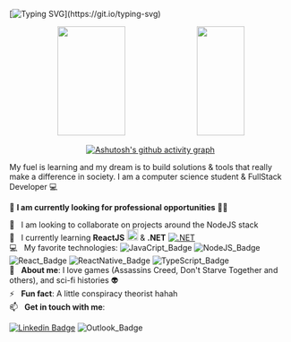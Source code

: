 [![Typing SVG](https://readme-typing-svg.demolab.com?font=Fira+Code&weight=900&size=30&pause=1000&color=154BD7FF&center=true&center=true&width=1000%&lines=Hello+there!;My+Name+is+Mario+Alves+and+I+am+27+years+old.;let's+code+😉+;BE+WELCOME!)](https://git.io/typing-svg)

<div align="center">
  <img width="49%" height="195px" src="https://github-readme-stats.vercel.app/api?username=marioalvesx&show_icons=true&theme=midnight-purple&hide_border=true&bg_color=0d1117&title_color=154BD7FF&icon_color=154BD7FF" />
  <img width="41%" height="195px" src="https://github-readme-stats.vercel.app/api/top-langs/?username=marioalvesx&layout=compact&hide_border=true&bg_color=0d1117&title_color=154BD7FF&icon_color=9b53ff&text_color=FFFFFF" />
  
  [![Ashutosh's github activity graph](https://github-readme-activity-graph.vercel.app/graph?username=marioalvesx&theme=react-dark&area=true&hide_border=true)](https://github.com/ashutosh00710/github-readme-activity-graph)
  
</div>

My fuel is learning and my dream is to build solutions & tools that really make a difference in society.
I am a computer science student & FullStack Developer :computer:

:rocket: **I am currently looking for professional opportunities** 👨‍💻

:purple_heart: &nbsp; I am looking to collaborate on projects around the NodeJS stack
<br/> :muscle: &nbsp; I currently learning **ReactJS** <img src="https://i.ibb.co/4RHMmLQ/react.png" width="20"/>  & **.NET** [![.NET](https://img.shields.io/badge/--512BD4?logo=.net&logoColor=ffffff)](https://dotnet.microsoft.com/)
<br/> :computer: &nbsp; My favorite technologies: ![JavaCript_Badge](https://img.shields.io/badge/-JavaScript-F29400?style=flat-square&logo=javascript&logoColor=white) ![NodeJS_Badge](https://img.shields.io/badge/-Node.js-339933?style=flat-square&logo=node.js&logoColor=white&link=https://nodejs.org/en/) ![React_Badge](https://img.shields.io/badge/-ReactJS-13B5EA?style=flat-square&logo=react&logoColor=white&link=https://reactjs.org) ![ReactNative_Badge](https://img.shields.io/badge/-React_Native-563D7C?style=flat-square&logo=react&logoColor=white&link=https://reactnative.dev) ![TypeScript_Badge](https://img.shields.io/badge/-TypeScript-3178C6?style=flat-square&logo=typescript&logoColor=white&link=https://www.typescriptlang.org/)
<br/> 💬  &nbsp; **About me**: I love games (Assassins Creed, Don't Starve Together and others), and sci-fi histories 👽
<br/> ⚡  &nbsp; **Fun fact**: A little conspiracy theorist hahah
<br/> 📫  &nbsp; **Get in touch with me**: 

[![Linkedin Badge](https://img.shields.io/badge/-MarioAlves-blue?style=flat-square&logo=Linkedin&logoColor=white&link=https://www.linkedin.com/in/mario-alves-63ba68123/)](https://www.linkedin.com/in/mario-alves-63ba68123/) ![Outlook_Badge](https://img.shields.io/badge/-MarioAlves-blue?style=flat-square&logo=microsoft-outlook&logoColor=white&link=mailto:marioalvesneto@hotmail.com)

